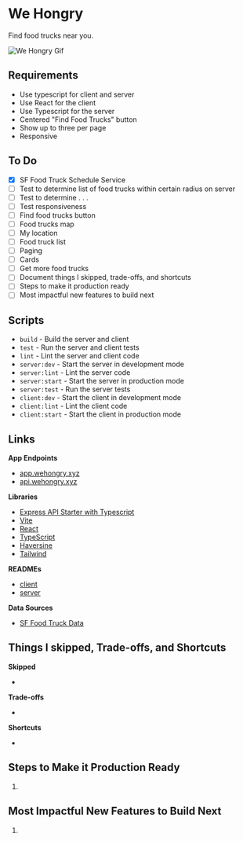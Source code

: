 # We Hongry

Find food trucks near you.

![We Hongry Gif](https://media.giphy.com/media/v1.Y2lkPTc5MGI3NjExZTAzc2VnZXh3OHpjdXA4bnVkNHYwenBidHZ0dm4yOGFwNmNmcHF6bSZlcD12MV9pbnRlcm5hbF9naWZfYnlfaWQmY3Q9Zw/whUGWqc3L8uZveDBx5/giphy.gif)

## Requirements

- Use typescript for client and server
- Use React for the client
- Use Typescript for the server
- Centered "Find Food Trucks" button
- Show up to three per page
- Responsive

## To Do
- [x] SF Food Truck Schedule Service
- [ ] Test to determine list of food trucks within certain radius on server
- [ ] Test to determine . . .
- [ ] Test responsiveness
- [ ] Find food trucks button
- [ ] Food trucks map
- [ ] My location
- [ ] Food truck list
- [ ] Paging
- [ ] Cards
- [ ] Get more food trucks
- [ ] Document things I skipped, trade-offs, and shortcuts
- [ ] Steps to make it production ready
- [ ] Most impactful new features to build next

## Scripts

- `build` - Build the server and client
- `test` - Run the server and client tests
- `lint` - Lint the server and client code
- `server:dev` - Start the server in development mode
- `server:lint` - Lint the server code
- `server:start` - Start the server in production mode
- `server:test` - Run the server tests
- `client:dev` - Start the client in development mode
- `client:lint` - Lint the client code
- `client:start` - Start the client in production mode

## Links

**App Endpoints**

- [app.wehongry.xyz](https://app.wehongry.xyz/)
- [api.wehongry.xyz](https://api.wehongry.xyz/)

**Libraries**

- [Express API Starter with Typescript](https://github.com/w3cj/express-api-starter-ts)
- [Vite](https://vitejs.dev/)
- [React](https://reactjs.org/)
- [TypeScript](https://www.typescriptlang.org/)
- [Haversine](https://www.npmjs.com/package/haversine)
- [Tailwind](https://tailwindui.com/)

**READMEs**

- [client](./client/README.md)
- [server](./server/README.md)

**Data Sources**

- [SF Food Truck Data](https://data.sfgov.org/resource/jjew-r69b.json)

## Things I skipped, Trade-offs, and Shortcuts

**Skipped**

- 

**Trade-offs**

- 

**Shortcuts**

- 

## Steps to Make it Production Ready

1. 

## Most Impactful New Features to Build Next

1. 
